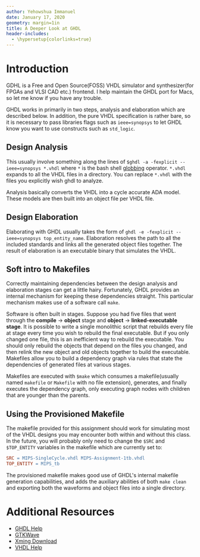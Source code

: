```yaml
---
author: Yehowshua Immanuel
date: January 17, 2020
geometry: margin=1in
title: A Deeper Look at GHDL
header-includes:
  - \hypersetup{colorlinks=true}
---
```

# Introduction
GDHL is a Free and Open Source(FOSS) VHDL simulator and synthesizer(for FPGAs and VLSI CAD etc.) frontend.
I help maintain the GHDL port for Macs, so let me know if you have any trouble.

GHDL works in primarily in two steps, analysis and elaboration which are described below.
In addition, the pure VHDL specification is rather bare, so it is necessary to pass libraries flags
such as ``ieee=synopsys`` to let GHDL know you want to use constructs such as ``std_logic``.

## Design Analysis
This usually involve something along the lines of ``$ghdl -a -fexplicit --ieee=synopsys *.vhdl``
where ``*`` is the bash shell [globbing] operator. ``*.vhdl`` expands to all the VHDL files in a 
directory. You can replace ``*.vhdl`` with the files you explicitly wish ghdl to analyze.

Analysis basically converts the VHDL into a cycle accurate ADA model. These models are
then built into an object file per VHDL file.

## Design Elaboration
Elaborating with GHDL usually takes the form of ``ghdl -e -fexplicit --ieee=synopsys top_entity_name``.
Elaboration resolves the path to all the included standards and links all the generated object files together.
The result of elaboration is an executable binary that simulates the VHDL.

## Soft intro to Makefiles
Correctly maintaining dependencies between the design analysis and elaboration stages can get a little hairy.
Fortunately, GHDL provides an internal mechanism for keeping these dependencies straight. This 
particular mechanism makes use of a software call ``make``.

Software is often built in stages. Suppose you had five files that went 
through the **compile** $\rightarrow$ **object** stage and **object** $\rightarrow$ **linked-executable stage**.
It is possible to write a single monolithic script that 
rebuilds every file at stage every time you wish to rebuild the final executable. But if you 
only changed one file, this is an inefficient way to rebuild the executable.
You should only rebuild the objects that depend on the files you changed,
and then relink the new object and old objects together to build the executable.
Makefiles allow you to build a dependency graph via rules that state the dependencies 
of generated files at various stages.

Makefiles are executed with ``$make`` which consumes a makefile(usually named 
``makefile`` or ``Makefile`` with no file extension), generates, and finally executes the 
dependency graph, only executing graph nodes with children that are younger than 
the parents.

## Using the Provisioned Makefile
The makefile provided for this assignment should work for simulating most of the VHDL designs you
may encounter both within and without this class. In the future, you will probably 
only need to change the ``$SRC`` and ``$TOP_ENTITY`` variables in the makefile 
which are currently set to:

```makefile
SRC = MIPS-SingleCycle.vhdl MIPS-Assignment-1tb.vhdl
TOP_ENTITY = MIPS_tb
```
The provisioned makefile makes good use of GHDL's internal makefile generation capabilities,
and adds the auxiliary abilities of both ``make clean`` and exporting both the waveforms and
object files into a single directory.


# Additional Resources

 * [GHDL Help](https://ghdl.readthedocs.io/en/latest/using/InvokingGHDL.html)
 * [GTKWave](http://gtkwave.sourceforge.net/gtkwave.pdf)
 * [Xming Download](https://sourceforge.net/projects/xming/)
 * [VHDL Help](https://www.whoishostingthis.com/resources/vhdl/)

[globbing]:http://tldp.org/LDP/GNU-Linux-Tools-Summary/html/x11655.htm
[GHDL]:https://github.com/ghdl/ghdl